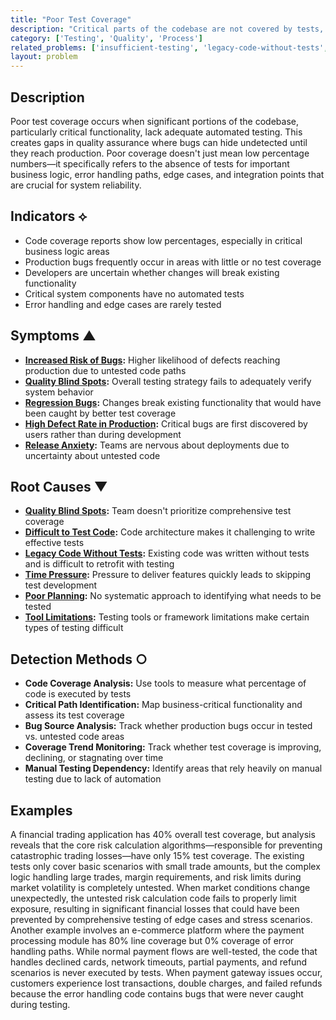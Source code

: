```yaml
---
title: "Poor Test Coverage"
description: "Critical parts of the codebase are not covered by tests, creating blind spots in quality assurance."
category: ['Testing', 'Quality', 'Process']
related_problems: ['insufficient-testing', 'legacy-code-without-tests', 'increased-risk-of-bugs']
layout: problem
---
```


## Description

Poor test coverage occurs when significant portions of the codebase, particularly critical functionality, lack adequate automated testing. This creates gaps in quality assurance where bugs can hide undetected until they reach production. Poor coverage doesn't just mean low percentage numbers—it specifically refers to the absence of tests for important business logic, error handling paths, edge cases, and integration points that are crucial for system reliability.

## Indicators ⟡
- Code coverage reports show low percentages, especially in critical business logic areas
- Production bugs frequently occur in areas with little or no test coverage
- Developers are uncertain whether changes will break existing functionality
- Critical system components have no automated tests
- Error handling and edge cases are rarely tested

## Symptoms ▲
- **[Increased Risk of Bugs](increased-risk-of-bugs.md):** Higher likelihood of defects reaching production due to untested code paths
- **[Quality Blind Spots](quality-blind-spots.md):** Overall testing strategy fails to adequately verify system behavior
- **[Regression Bugs](regression-bugs.md):** Changes break existing functionality that would have been caught by better test coverage
- **[High Defect Rate in Production](high-defect-rate-in-production.md):** Critical bugs are first discovered by users rather than during development
- **[Release Anxiety](release-anxiety.md):** Teams are nervous about deployments due to uncertainty about untested code

## Root Causes ▼
- **[Quality Blind Spots](quality-blind-spots.md):** Team doesn't prioritize comprehensive test coverage
- **[Difficult to Test Code](difficult-to-test-code.md):** Code architecture makes it challenging to write effective tests
- **[Legacy Code Without Tests](legacy-code-without-tests.md):** Existing code was written without tests and is difficult to retrofit with testing
- **[Time Pressure](time-pressure.md):** Pressure to deliver features quickly leads to skipping test development
- **[Poor Planning](poor-planning.md):** No systematic approach to identifying what needs to be tested
- **[Tool Limitations](tool-limitations.md):** Testing tools or framework limitations make certain types of testing difficult

## Detection Methods ○
- **Code Coverage Analysis:** Use tools to measure what percentage of code is executed by tests
- **Critical Path Identification:** Map business-critical functionality and assess its test coverage
- **Bug Source Analysis:** Track whether production bugs occur in tested vs. untested code areas
- **Coverage Trend Monitoring:** Track whether test coverage is improving, declining, or stagnating over time
- **Manual Testing Dependency:** Identify areas that rely heavily on manual testing due to lack of automation

## Examples

A financial trading application has 40% overall test coverage, but analysis reveals that the core risk calculation algorithms—responsible for preventing catastrophic trading losses—have only 15% test coverage. The existing tests only cover basic scenarios with small trade amounts, but the complex logic handling large trades, margin requirements, and risk limits during market volatility is completely untested. When market conditions change unexpectedly, the untested risk calculation code fails to properly limit exposure, resulting in significant financial losses that could have been prevented by comprehensive testing of edge cases and stress scenarios. Another example involves an e-commerce platform where the payment processing module has 80% line coverage but 0% coverage of error handling paths. While normal payment flows are well-tested, the code that handles declined cards, network timeouts, partial payments, and refund scenarios is never executed by tests. When payment gateway issues occur, customers experience lost transactions, double charges, and failed refunds because the error handling code contains bugs that were never caught during testing.